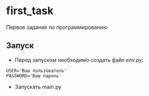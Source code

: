 # first_task
Первое задание по программированию
## Запуск
- Перед запуском необходимо создать файл *env.py*:
```
USER='Ваш пользователь'
PASSWORD='Ваш пароль'
```
- Запускать main.py
